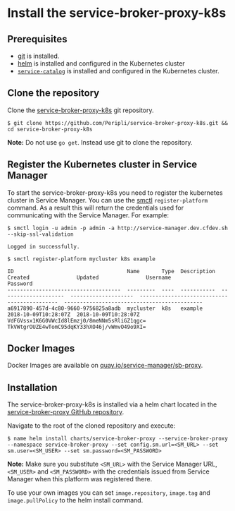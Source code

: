# Install the service-broker-proxy-k8s

## Prerequisites

* [git]() is installed.
* [helm]() is installed and configured in the Kubernetes cluster
* [`service-catalog`]() is installed and configured in the Kubernetes cluster.

## Clone the repository

Clone the [service-broker-proxy-k8s](https://github.com/Peripli/service-broker-proxy-k8s) git repository.

```console
$ git clone https://github.com/Peripli/service-broker-proxy-k8s.git && cd service-broker-proxy-k8s
```

**Note:** Do not use `go get`. Instead use git to clone the repository.

## Register the Kubernetes cluster in Service Manager

To start the service-broker-proxy-k8s you need to register the kubernetes cluster in Service Manager. You can use the [smctl](./cli.md) `register-platform` command.
As a result this will return the credentials used for communicating with the Service Manager.
For example:

```console
$ smctl login -u admin -p admin -a http://service-manager.dev.cfdev.sh --skip-ssl-validation

Logged in successfully.
```

```console
$ smctl register-platform mycluster k8s example

ID                                    Name       Type  Description  Created               Updated               Username                                      Password
------------------------------------  ---------  ----  -----------  --------------------  --------------------  --------------------------------------------  --------------------------------------------
a6917890-457d-4c80-9660-9756825a8adb  mycluster  k8s   example      2018-10-09T10:28:07Z  2018-10-09T10:28:07Z  VdFGVssx1K6G0VWcId8lEmzj0/8meNNm5sRliGZ1qgc=  TkVWtgrOUZE4wTomC95dqKY33hXO46j/vWmvO49o9XI=
```

## Docker Images

Docker Images are available on [quay.io/service-manager/sb-proxy](https://quay.io/repository/service-manager/sb-proxy-k8s).

## Installation

The service-broker-proxy-k8s is installed via a helm chart located in the [service-broker-proxy GitHub repository](https://github.com/Peripli/service-broker-proxy-k8s).

Navigate to the root of the cloned repository and execute:

```console
$ name helm install charts/service-broker-proxy --service-broker-proxy --namespace service-broker-proxy --set config.sm.url=<SM_URL> --set sm.user=<SM_USER> --set sm.password=<SM_PASSWORD>
```

**Note:** Make sure you substitute `<SM_URL>` with the Service Manager URL, `<SM_USER>` and `<SM_PASSWORD>` with the credentials issued from Service Manager when this platform was registered there.

To use your own images you can set `image.repository`, `image.tag` and `image.pullPolicy` to the helm install command.
